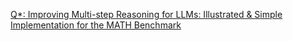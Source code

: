 <a href="https://imag2020.github.io/q_star_tuto/"> Q*: Improving Multi-step Reasoning for LLMs: Illustrated & Simple Implementation for the MATH Benchmark </a>
